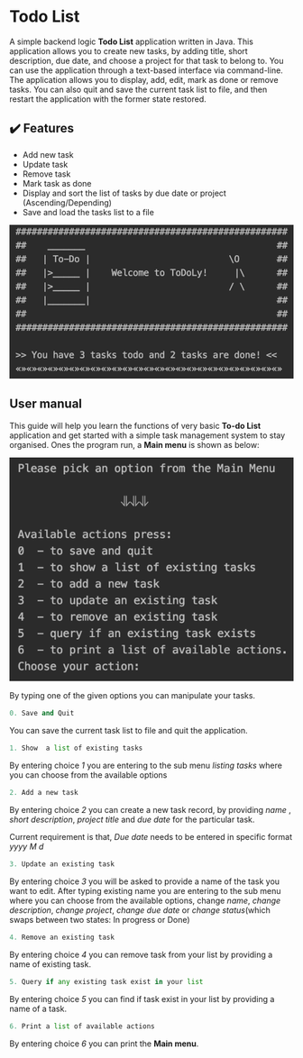 # Todo List
A simple backend logic **Todo List**  application written in Java. This application allows you to create new tasks, by adding title, short description, due date, and choose a project for that task to belong to. You can use the application through a text-based interface via command-line. The application allows you to display, add, edit, mark as done or remove tasks. You can also quit and save the current task list to file, and then restart the application with the former state restored.

## ✔️  Features
* Add new task
* Update task
* Remove task
* Mark task as done
* Display and sort the list of tasks by due date or project 
   (Ascending/Depending)
* Save and load the tasks list to a file 

![](WelcomeScreen.png)

## User manual
This guide will help you learn the functions of very basic **To-do List** application and get started with a simple task management system to stay organised. 
Ones the program run, a **Main menu** is shown as below:

![](MainMenu.png)

By typing one of the given options you can manipulate your tasks.
```python
0. Save and Quit
``` 
You can save the current task list to file and quit the application.
```python
1. Show  a list of existing tasks
```
By entering choice *1* you are entering to the sub menu *listing tasks* where you can choose from the available options
```python
2. Add a new task 
```
By entering choice *2* you can create a new task record, by providing  *name* , *short description*, *project title* and *due date* for the particular task.

Current requirement is that, *Due date* needs to be entered in specific format *yyyy M d*
```python
3. Update an existing task 
```
By entering choice *3* you will be asked to provide a name of the task you want to edit. After typing existing name you are entering to the sub menu where you can choose from the available options, change *name*, *change description*, *change project*, *change due date*  or *change status*(which swaps between two states: In progress or Done)
```python
4. Remove an existing task
```
By entering choice *4* you can remove task from your list by providing a name of existing task. 
```python
5. Query if any existing task exist in your list
```
By entering choice *5* you can find if task exist in your list by providing a name of a task. 
```python
6. Print a list of available actions
```
By entering choice *6* you can print the **Main menu**.
